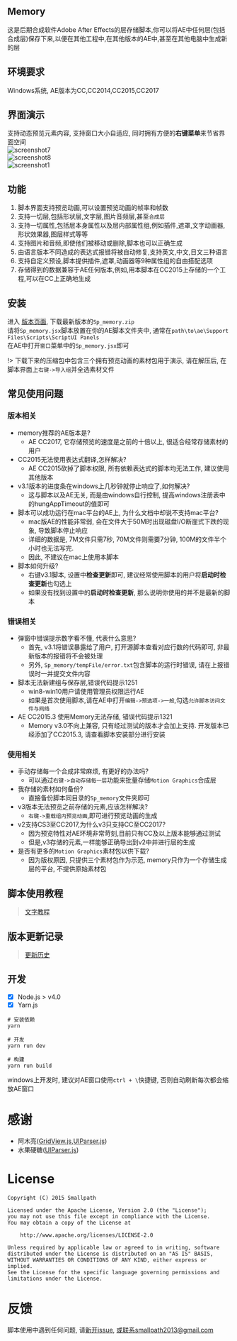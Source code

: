 ## Memory
这是后期合成软件Adobe After Effects的层存储脚本,你可以将AE中任何层(包括合成层)保存下来,以便在其他工程中,在其他版本的AE中,甚至在其他电脑中生成新的层

## 环境要求
Windows系统, AE版本为CC,CC2014,CC2015,CC2017

## 界面演示
支持动态预览元素内容, 支持窗口大小自适应, 同时拥有方便的**右键菜单**来节省界面空间  
![screenshot7](https://raw.githubusercontent.com/Smallpath/Memory/master/screenshot/1.gif)  
![screenshot8](https://raw.githubusercontent.com/Smallpath/Memory/master/screenshot/2.gif)  
![screenshot1](https://raw.githubusercontent.com/Smallpath/Memory/master/screenshot/1.PNG)  

## 功能
1. 脚本界面支持预览动画,可以设置预览动画的帧率和帧数
2. 支持一切层,包括形状层,文字层,图片音频层,甚至`合成层`
3. 支持一切属性,包括层本身属性以及层内部属性组,例如插件,遮罩,文字动画器,形状效果器,图层样式等等
4. 支持图片和音频,即使他们被移动或删除,脚本也可以正确生成
5. 由语言版本不同造成的表达式报错将被自动修复,支持英文,中文,日文三种语言
6. 支持自定义预设,脚本提供插件,遮罩,动画器等9种属性组的自由搭配选项
7. 存储得到的数据兼容于AE任何版本,例如,用本脚本在CC2015上存储的一个工程,可以在CC上正确地生成

## 安装
进入 [版本页面](https://github.com/Smallpath/Memory/releases), 下载最新版本的`Sp_memory.zip`  
请将`Sp_memory.jsx`脚本放置在你的AE脚本文件夹中, 通常在`path\to\ae\Support Files\Scripts\ScriptUI Panels`   
在AE中打开`窗口`菜单中的`Sp_memory.jsx`即可  

!> 下载下来的压缩包中包含三个拥有预览动画的素材包用于演示, 请在解压后, 在脚本界面上`右键->导入组`并全选素材文件

## 常见使用问题

### 版本相关
- memory推荐的AE版本是?
  - AE CC2017, 它存储预览的速度是之前的十倍以上, 很适合经常存储素材的用户
- CC2015无法使用表达式翻译,怎样解决?
  - AE CC2015砍掉了脚本权限, 所有依赖表达式的脚本均无法工作, 建议使用其他版本
- v3.1版本的进度条在windows上几秒钟就停止响应了,如何解决?
  - 这与脚本以及AE无关, 而是由windows自行控制, 提高windows注册表中的hungAppTimeout的值即可
- 脚本可以成功运行在mac平台的AE上, 为什么文档中却说不支持mac平台?
  - mac版AE的性能非常弱, 会在文件大于50M时出现磁盘I/O断崖式下跌的现象, 导致脚本停止响应
  - 详细的数据是, 7M文件只需7秒, 70M文件则需要7分钟, 100M的文件半个小时也无法写完.
  - 因此, 不建议在mac上使用本脚本 
- 脚本如何升级?
  - 右键v3.1脚本, 设置中**检查更新**即可, 建议经常使用脚本的用户将**启动时检查更新**也勾选上
  - 如果没有找到设置中的**启动时检查更新**, 那么说明你使用的并不是最新的脚本

### 错误相关
- 弹窗中错误提示数字看不懂, 代表什么意思?
  - 首先, v3.1将错误暴露给了用户, 打开源脚本查看对应行数的代码即可, 非最新版本的报错将不会被处理
  - 另外, `Sp_memory/tempFile/error.txt`包含脚本的运行时错误, 请在上报错误时一并提交文件内容
- 脚本无法新建组与保存层,错误代码提示1251  
  - win8-win10用户请使用管理员权限运行AE  
  - 如果是首次使用脚本,请在AE中打开`编辑->预选项->一般`,勾选`允许脚本访问文件与网络`  
- AE CC2015.3 使用Memory无法存储, 错误代码提示1321
  - Memory v3.0不向上兼容, 只有经过测试的版本才会加上支持. 开发版本已经添加了CC2015.3, 请查看脚本安装部分进行安装

### 使用相关
- 手动存储每一个合成非常麻烦, 有更好的办法吗?
  - 可以通过`右键->自动存储每一层`功能来批量存储`Motion Graphics`合成层
- 我存储的素材如何备份?
  - 直接备份脚本同目录的`Sp_memory`文件夹即可
- v3版本无法预览之前存储的元素,应该怎样解决?
  - `右键->重载组内预览动画`,即可进行预览动画的生成
- v2支持CS3至CC2017,为什么v3只支持CC至CC2017?
  - 因为预览特性对AE环境非常苛刻,目前只有CC及以上版本能够通过测试
  - 但是,v3存储的元素,一样能够正确导出到v2中并进行层的生成
- 是否有更多的`Motion Graphics`素材包以供下载?
  - 因为版权原因, 只提供三个素材包作为示范, memory只作为一个存储生成层的平台, 不提供原始素材包

## 脚本使用教程
>[文字教程](TUTORIAL.md)

## 版本更新记录
>[更新历史](LOGS.md)

## 开发
- [x] Node.js > v4.0
- [x] Yarn.js

```
# 安装依赖
yarn

# 开发
yarn run dev

# 构建
yarn run build
```
windows上开发时, 建议对AE窗口使用`ctrl + \`快捷键, 否则自动刷新每次都会缩放AE窗口

# 感谢
- 阿木亮([GridView.js](https://github.com/Smallpath/Memory/blob/master/lib/GridView.js),[UIParser.js](https://github.com/Smallpath/Memory/blob/master/lib/UIParser.js))
- 水果硬糖([UIParser.js](https://github.com/Smallpath/Memory/blob/master/lib/UIParser.js))

# License
```
Copyright (C) 2015 Smallpath

Licensed under the Apache License, Version 2.0 (the "License");
you may not use this file except in compliance with the License.
You may obtain a copy of the License at

    http://www.apache.org/licenses/LICENSE-2.0

Unless required by applicable law or agreed to in writing, software
distributed under the License is distributed on an "AS IS" BASIS,
WITHOUT WARRANTIES OR CONDITIONS OF ANY KIND, either express or implied.
See the License for the specific language governing permissions and
limitations under the License.
```

# 反馈
脚本使用中遇到任何问题, 请[新开issue](https://github.com/Smallpath/Memory/issues/new), 或联系smallpath2013@gmail.com
